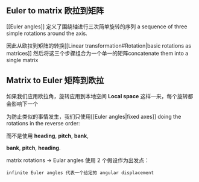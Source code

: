 ## Euler to matrix 欧拉到矩阵
[[Euler angles]] 定义了围绕轴进行三次简单旋转的序列 a sequence of three simple rotations around the axis. 

因此从欧拉到矩阵的转换[[Linear transformation#Rotation|basic rotations as matrices]] 然后将这三个步骤组合为一个单一的矩阵concatenate them into a single matrix

## Matrix to Euler 矩阵到欧拉
如果我们应用欧拉角，旋转应用到本地空间 **Local space** 这样一来，每个旋转都会影响下一个

为防止类似的事情发生，我们只使用[[Euler angles|fixed axes]] doing the rotations in the reverse order: 

而不是使用 **heading**, **pitch**, **bank**, 

**bank**, **pitch**, **heading**.

matrix rotations -> Eular angles 使用 2 个假设作为出发点：

```
infinite Euler angles 代表一个给定的 angular displacement


```
